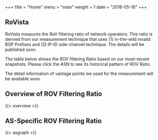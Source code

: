 +++
title = "Home"
menu = "main"
weight = 1
date = "2018-05-16"
+++
## RoVista 

RoVista measures the RoV filtering ratio of network operators. This ratio is derived from our measurement technique that uses (1) in-the-wild invalid BGP Prefixes and (2) IP-ID side-channel technique. The details will be published soon.

The table below shows the ROV filtering Ratio based on our most-recent snapshots. Please click the ASN to see its historical pattern of ROV Ratio.

The detail information of vantage points we used for the measurement will be available soon.

## Overview of ROV Filtering Ratio 

<div>{{< overview >}}</div>

## AS-Specific ROV Filtering Ratio

<div>{{< asgraph >}}</div>




